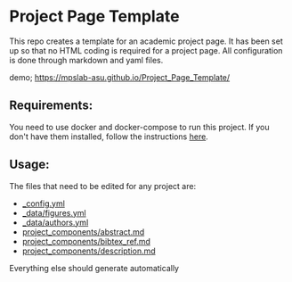 # Project Page Template
This repo creates a template for an academic project page. It has been set up so that no HTML coding is required for a project page. All configuration is done through markdown and yaml files.

demo;  https://mpslab-asu.github.io/Project_Page_Template/

## Requirements:
You need to use docker and docker-compose to run this project. If you don't have them installed, follow the instructions [here](https://docs.docker.com/compose/install/).

## Usage:
The files that need to be edited for any project are:
* [_config.yml](./_config.yml)
* [_data/figures.yml](./_data/figures.yml)
* [_data/authors.yml](./_data/authors.yml)
* [project_components/abstract.md](./project_components/abstract.md)
* [project_components/bibtex_ref.md](./project_components/bibtex_ref.md)
* [project_components/description.md](./project_components/description.md)

Everything else should generate automatically

